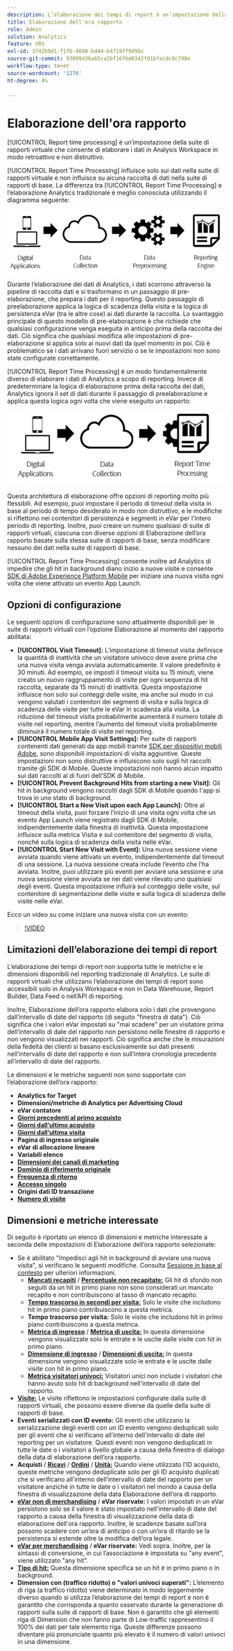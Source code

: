 ```yaml
---
description: L’elaborazione dei tempi di report è un’impostazione della suite di rapporti virtuale che consente di elaborare i dati in modo retroattivo e non distruttivo.
title: Elaborazione dell'ora rapporto
role: Admin
solution: Analytics
feature: VRS
exl-id: 3742b9d1-f1fb-4690-bd44-b4719ff9d9bc
source-git-commit: 93099d36a65ca2bf16fbd6342f01bfecdc8c798e
workflow-type: tm+mt
source-wordcount: '1276'
ht-degree: 4%

---
```


# Elaborazione dell&#39;ora rapporto

[!UICONTROL Report time processing] è un’impostazione della suite di rapporti virtuale che consente di elaborare i dati in Analysis Workspace in modo retroattivo e non distruttivo.

[!UICONTROL Report Time Processing] influisce solo sui dati nella suite di rapporti virtuale e non influisce su alcuna raccolta di dati nella suite di rapporti di base. La differenza tra [!UICONTROL Report Time Processing] e l’elaborazione Analytics tradizionale è meglio conosciuta utilizzando il diagramma seguente:

![Pipeline di elaborazione tradizionale](assets/google1.jpg)

Durante l’elaborazione dei dati di Analytics, i dati scorrono attraverso la pipeline di raccolta dati e si trasformano in un passaggio di pre-elaborazione, che prepara i dati per il reporting. Questo passaggio di preelaborazione applica la logica di scadenza della visita e la logica di persistenza eVar (tra le altre cose) ai dati durante la raccolta. Lo svantaggio principale di questo modello di pre-elaborazione è che richiede che qualsiasi configurazione venga eseguita in anticipo prima della raccolta dei dati. Ciò significa che qualsiasi modifica alle impostazioni di pre-elaborazione si applica solo ai nuovi dati da quel momento in poi. Ciò è problematico se i dati arrivano fuori servizio o se le impostazioni non sono state configurate correttamente.

[!UICONTROL Report Time Processing] è un modo fondamentalmente diverso di elaborare i dati di Analytics a scopo di reporting. Invece di predeterminare la logica di elaborazione prima della raccolta dei dati, Analytics ignora il set di dati durante il passaggio di preelaborazione e applica questa logica ogni volta che viene eseguito un rapporto:

![Pipeline di elaborazione dei tempi di report](assets/google2.jpg)

Questa architettura di elaborazione offre opzioni di reporting molto più flessibili. Ad esempio, puoi impostare il periodo di timeout della visita in base al periodo di tempo desiderato in modo non distruttivo, e le modifiche si riflettono nei contenitori di persistenza e segmenti in eVar per l’intero periodo di reporting. Inoltre, puoi creare un numero qualsiasi di suite di rapporti virtuali, ciascuna con diverse opzioni di Elaborazione dell’ora rapporto basate sulla stessa suite di rapporti di base, senza modificare nessuno dei dati nella suite di rapporti di base.

[!UICONTROL Report Time Processing] consente inoltre ad Analytics di impedire che gli hit in background diano inizio a nuove visite e consente [SDK di Adobe Experience Platform Mobile](https://experienceleague.adobe.com/docs/mobile.html?lang=it) per iniziare una nuova visita ogni volta che viene attivato un evento App Launch.

## Opzioni di configurazione

Le seguenti opzioni di configurazione sono attualmente disponibili per le suite di rapporti virtuali con l’opzione Elaborazione al momento del rapporto abilitata:

* **[!UICONTROL Visit Timeout]:** L’impostazione di timeout visita definisce la quantità di inattività che un visitatore univoco deve avere prima che una nuova visita venga avviata automaticamente. Il valore predefinito è 30 minuti. Ad esempio, se imposti il timeout visita su 15 minuti, viene creato un nuovo raggruppamento di visite per ogni sequenza di hit raccolta, separate da 15 minuti di inattività. Questa impostazione influisce non solo sui conteggi delle visite, ma anche sul modo in cui vengono valutati i contenitori dei segmenti di visita e sulla logica di scadenza delle visite per tutte le eVar in scadenza alla visita. La riduzione del timeout visita probabilmente aumenterà il numero totale di visite nel reporting, mentre l’aumento del timeout visita probabilmente diminuirà il numero totale di visite nel reporting.
* **[!UICONTROL Mobile App Visit Settings]:** Per suite di rapporti contenenti dati generati da app mobili tramite [SDK per dispositivi mobili Adobe](https://experienceleague.adobe.com/docs/mobile.html?lang=it), sono disponibili impostazioni di visita aggiuntive. Queste impostazioni non sono distruttive e influiscono solo sugli hit raccolti tramite gli SDK di Mobile. Queste impostazioni non hanno alcun impatto sui dati raccolti al di fuori dell’SDK di Mobile.
* **[!UICONTROL Prevent Background Hits from starting a new Visit]:** Gli hit in background vengono raccolti dagli SDK di Mobile quando l&#39;app si trova in uno stato di background.
* **[!UICONTROL Start a New Visit upon each App Launch]:** Oltre al timeout della visita, puoi forzare l’inizio di una visita ogni volta che un evento App Launch viene registrato dagli SDK di Mobile, indipendentemente dalla finestra di inattività. Questa impostazione influisce sulla metrica Visita e sul contenitore del segmento di visita, nonché sulla logica di scadenza della visita nelle eVar.
* **[!UICONTROL Start New Visit with Event]:** Una nuova sessione viene avviata quando viene attivato un evento, indipendentemente dal timeout di una sessione. La nuova sessione creata include l’evento che l’ha avviata. Inoltre, puoi utilizzare più eventi per avviare una sessione e una nuova sessione viene avviata se nei dati viene rilevato uno qualsiasi degli eventi. Questa impostazione influirà sul conteggio delle visite, sul contenitore di segmentazione delle visite e sulla logica di scadenza delle visite nelle eVar.

Ecco un video su come iniziare una nuova visita con un evento:

>[!VIDEO](https://video.tv.adobe.com/v/23129/?quality=12)

## Limitazioni dell’elaborazione dei tempi di report

L’elaborazione dei tempi di report non supporta tutte le metriche e le dimensioni disponibili nel reporting tradizionale di Analytics. Le suite di rapporti virtuali che utilizzano l’elaborazione dei tempi di report sono accessibili solo in Analysis Workspace e non in Data Warehouse, Report Builder, Data Feed o nell’API di reporting.

Inoltre, Elaborazione dell’ora rapporto elabora solo i dati che provengono dall’intervallo di date del rapporto (di seguito &quot;finestra di data&quot;). Ciò significa che i valori eVar impostati su &quot;mai scadere&quot; per un visitatore prima dell’intervallo di date del rapporto non persistono nelle finestre di rapporto e non vengono visualizzati nei rapporti. Ciò significa anche che le misurazioni della fedeltà dei clienti si basano esclusivamente sui dati presenti nell’intervallo di date del rapporto e non sull’intera cronologia precedente all’intervallo di date del rapporto.

Le dimensioni e le metriche seguenti non sono supportate con l’elaborazione dell’ora rapporto:

* **Analytics for Target**
* **Dimensioni/metriche di Analytics per Advertising Cloud**
* **eVar contatore**
* [**Giorni precedenti al primo acquisto**](/help/components/dimensions/days-before-first-purchase.md)
* [**Giorni dall’ultimo acquisto**](/help/components/dimensions/days-since-last-purchase.md)
* [**Giorni dall’ultima visita**](/help/components/dimensions/days-since-last-visit.md)
* **Pagina di ingresso originale**
* **eVar di allocazione lineare**
* **Variabili elenco**
* [**Dimensioni dei canali di marketing**](/help/components/dimensions/marketing-channel.md)
* [**Dominio di riferimento originale**](/help/components/dimensions/original-referring-domain.md)
* [**Frequenza di ritorno**](/help/components/dimensions/return-frequency.md)
* [**Accesso singolo**](/help/components/metrics/single-access.md)
* **Origini dati ID transazione**
* [**Numero di visite**](/help/components/dimensions/visit-number.md)

## Dimensioni e metriche interessate

Di seguito è riportato un elenco di dimensioni e metriche interessate a seconda delle impostazioni di Elaborazione dell’ora rapporto selezionate:

* Se è abilitato &quot;Impedisci agli hit in background di avviare una nuova visita&quot;, si verificano le seguenti modifiche. Consulta [Sessione in base al contesto](vrs-mobile-visit-processing.md) per ulteriori informazioni.
   * [**Mancati recapiti**](/help/components/metrics/bounces.md) / [**Percentuale non recapitate:**](/help/components/metrics/bounce-rate.md) Gli hit di sfondo non seguiti da un hit in primo piano non sono considerati un mancato recapito e non contribuiscono al tasso di mancato recapito.
   * [**Tempo trascorso in secondi per visita:**](/help/components/metrics/time-spent-per-visit.md) Solo le visite che includono hit in primo piano contribuiscono a questa metrica.
   * **Tempo trascorso per visita:** Solo le visite che includono hit in primo piano contribuiscono a questa metrica.
   * [**Metrica di ingresso**](/help/components/metrics/entries.md) / [**Metrica di uscita:**](/help/components/metrics/exits.md) In questa dimensione vengono visualizzate solo le entrate e le uscite dalle visite con hit in primo piano.
   * [**Dimensione di ingresso**](/help/components/dimensions/entry-dimensions.md) / [**Dimensioni di uscita:**](/help/components/dimensions/exit-dimensions.md) In questa dimensione vengono visualizzate solo le entrate e le uscite dalle visite con hit in primo piano.
   * [**Metrica visitatori univoci:**](/help/components/metrics/unique-visitors.md) Visitatori unici non include i visitatori che hanno avuto solo hit di background nell&#39;intervallo di date del rapporto.
* [**Visite:**](/help/components/metrics/visits.md) Le visite riflettono le impostazioni configurate dalla suite di rapporti virtuali, che possono essere diverse da quelle della suite di rapporti di base.
* **Eventi serializzati con ID evento:** Gli eventi che utilizzano la serializzazione degli eventi con un ID evento vengono deduplicati solo per gli eventi che si verificano all’interno dell’intervallo di date del reporting per un visitatore. Questi eventi non vengono deduplicati in tutte le date o i visitatori a livello globale a causa della finestra di dialogo della data di elaborazione dell’ora rapporto.
* **Acquisti** / [**Ricavi**](/help/components/metrics/revenue.md) / [**Ordini**](/help/components/metrics/orders.md) / [**Unità:**](/help/components/metrics/units.md) Quando viene utilizzato l’ID acquisto, queste metriche vengono deduplicate solo per gli ID acquisto duplicati che si verificano all’interno dell’intervallo di date del rapporto per un visitatore anziché in tutte le date o i visitatori nel mondo a causa della finestra di visualizzazione della data Elaborazione dell’ora di rapporto.
* [**eVar non di merchandising**](/help/components/dimensions/evar.md) / **eVar riservate:** I valori impostati in un eVar persistono solo se il valore è stato impostato nell&#39;intervallo di date del rapporto a causa della finestra di visualizzazione della data di elaborazione dell&#39;ora rapporto. Inoltre, le scadenze basate sull’ora possono scadere con un’ora di anticipo o con un’ora di ritardo se la persistenza si estende oltre la modifica dell’ora legale.
* [**eVar per merchandising**](/help/components/dimensions/evar-merchandising.md) / **eVar riservate:** Vedi sopra. Inoltre, per la sintassi di conversione, in cui l’associazione è impostata su &quot;any event&quot;, viene utilizzato &quot;any hit&quot;.
* [**Tipo di hit:**](/help/components/dimensions/hit-type.md) Questa dimensione specifica se un hit è in primo piano o in background.
* **Dimension con (traffico ridotto) o &quot;valori univoci superati&quot;:** L’elemento di riga (a traffico ridotto) viene determinato in modo leggermente diverso quando si utilizza l’elaborazione dei tempi di report e non è garantito che corrisponda a quanto osservato durante la generazione di rapporti sulla suite di rapporti di base. Non è garantito che gli elementi riga di Dimension che non fanno parte di Low-traffic rappresentino il 100% dei dati per tale elemento riga. Queste differenze possono diventare più pronunciate quanto più elevato è il numero di valori univoci in una dimensione.
